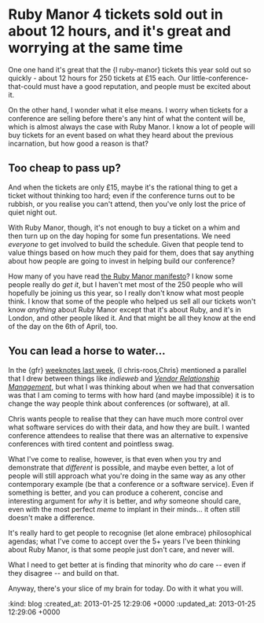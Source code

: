Ruby Manor 4 tickets sold out in about 12 hours, and it's great and worrying at the same time
=============================================================================================

One one hand it's great that the {l ruby-manor} tickets this year sold out so quickly - about 12 hours for 250 tickets at £15 each. Our little-conference-that-could must have a good reputation, and people must be excited about it.

On the other hand, I wonder what it else means. I worry when tickets for a conference are selling before there's any hint of what the content will be, which is almost always the case with Ruby Manor. I know a lot of people will buy tickets for an event based on what they heard about the previous incarnation, but how good a reason is that?

## Too cheap to pass up?

And when the tickets are only £15, maybe it's the rational thing to get a ticket without thinking too hard; even if the conference turns out to be rubbish, or you realise you can't attend, then you've only lost the price of quiet night out.

With Ruby Manor, though, it's not enough to buy a ticket on a whim and then turn up on the day hoping for some fun presentations. We need *everyone* to get involved to build the schedule. Given that people tend to value things based on how much they paid for them, does that say anything about how people are going to invest in helping build our conference?


How many of you have read [the Ruby Manor manifesto](http://rubymanor.org/#manifesto)? I know some people really do *get it*, but I haven't met most of the 250 people who will hopefully be joining us this year, so I really don't know what most people think. I know that some of the people who helped us sell all our tickets won't know *anything* about Ruby Manor except that it's about Ruby, and it's in London, and other people liked it. And that might be all they know at the end of the day on the 6th of April, too.

## You can lead a horse to water...

In the {gfr} [weeknotes last week](http://gofreerange.com/week-209), {l chris-roos,Chris} mentioned a parallel that I drew between things like *indieweb* and *[Vendor Relationship Management](http://en.wikipedia.org/wiki/Vendor_relationship_management)*, but what I was thinking about when we had that conversation was that I am coming to terms with how hard (and maybe impossible) it is to change the way people think about conferences (or software), at all.

Chris wants people to realise that they can have much more control over what software services do with their data, and how they are built. I wanted conference attendees to realise that there was an alternative to expensive conferences with tired content and pointless swag.

What I've come to realise, however, is that even when you try and demonstrate that *different* is possible, and maybe even better, a lot of people will still approach what you're doing in the same way as any other contemporary example (be that a conference or a software service). Even if something is better, and you can produce a coherent, concise and interesting argument for *why* it is better, and *why* someone should care, even with the most perfect *meme* to implant in their minds... it often still doesn't make a difference.

It's really hard to get people to recognise (let alone embrace) philosophical agendas; what I've come to accept over the 5+ years I've been thinking about Ruby Manor, is that some people just don't care, and never will.

What I need to get better at is finding that minority who *do* care -- even if they disagree -- and build on that.


Anyway, there's your slice of my brain for today. Do with it what you will.


:kind: blog
:created_at: 2013-01-25 12:29:06 +0000
:updated_at: 2013-01-25 12:29:06 +0000
